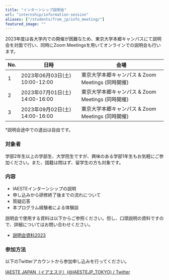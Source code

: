 ```yaml
---
title: "インターンシップ説明会"
url: "internship/information-session"
aliases: ["/students/from_jp/info_meeting/"]
featured_image: ""
---
```

2023年度は各大学内での開催が困難なため、東京大学本郷キャンパスにて説明会を対面で行い、同時にZoom Meetingsを用いてオンラインでの説明会も行います。

<div align="center">

| No. |  日時                          | 会場 |
| --- | ----------------------------- | ---- |
| 1   | 2023年06月03日(土) 10:00-12:00 | 東京大学本郷キャンパス &  Zoom Meetings (同時開催)|
| 2   | 2023年07月01日(土) 14:00-16:00 | 東京大学本郷キャンパス &  Zoom Meetings (同時開催)|
| 3   | 2023年09月02日(土) 14:00-16:00 | 東京大学本郷キャンパス &  Zoom Meetings (同時開催)|

</div>

*説明会途中での退出は自由です。

### 対象者

学部2年生以上の学部生、大学院生ですが、興味のある学部1年生もお気軽にご参加ください。また、国籍は問はず、留学生の方も対象です。

### 内容

- IAESTEインターンシップの説明
- 申し込みから研修終了後までの流れについて
- 質疑応答
- 本プログラム経験者による体験談

説明会で使用する資料は以下からご参照ください。但し、口頭説明の資料ですので、詳細についてはお問い合わせください。

- [説明会資料2023](/files/internship/information-session/briefing-slides-2023-v20230712.pdf)

### 参加方法

以下のTwitterアカウントから参加申し込みを行ってください。

[IAESTE JAPAN（イアエステ）(@IAESTEJP_TOKYO) / Twitter](https://twitter.com/IAESTEJp_tokyo)
